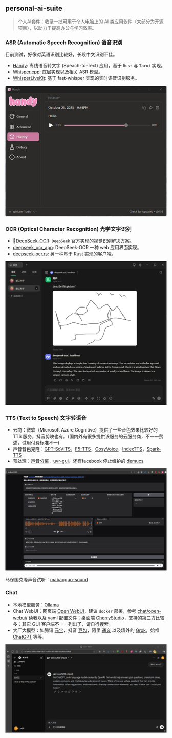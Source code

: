 personal-ai-suite
-----------------


>   个人AI套件：收录一批可用于个人电脑上的 AI 类应用软件（大部分为开源项目），以助力于提高办公与学习效率。

### ASR (Automatic Speech Recognition) 语音识别

目前测试，好像对英语识别比较好，长段中文识别不佳。

- [Handy](https://github.com/cjpais/Handy): 离线语音转文字 (Speach-to-Text) 应用，基于 `Rust` 与 `Tarui` 实现。
- [Whisper.cpp](https://github.com/ggml-org/whisper.cpp): 底层实现以及相关 ASR 模型。
- [WhisperLiveKit](https://github.com/QuentinFuxa/WhisperLiveKit): 基于 fast-whisper 实现的实时语音识别服务。

![handy](assets/handy.png)

### OCR (Optical Character Recognition) 光学文字识别

- 🎉[DeepSeek-OCR](https://github.com/deepseek-ai/DeepSeek-OCR): `DeepSeek` 官方实现的视觉识别解决方案。
- [deepseek_ocr_app](https://github.com/rdumasia303/deepseek_ocr_app): DeepSeek-OCR 一种 web 应用界面实现。
- [deepseek-ocr.rs](https://github.com/TimmyOVO/deepseek-ocr.rs): 另一种基于 Rust 实现的客户端。

![deepseek-ocr-rs](assets/deepseek-ocr-rs.png)

### TTS (Text to Speech) 文字转语音

- 云商：微软（Microsoft Azure Cognitive）提供了一些音色效果比较好的 TTS 服务，抖音剪映也有。(国内外有很多提供该服务的云服务商，不一一赘述，试用付费标准不一)
- 声音音色克隆：[GPT-SoVITS](https://github.com/RVC-Boss/GPT-SoVITS)，[F5-TTS](https://github.com/SWivid/F5-TTS)，[CosyVoice](https://github.com/FunAudioLLM/CosyVoice)，[IndexTTS](https://github.com/index-tts/index-tts)，[Spark-TTS](https://github.com/SparkAudio/Spark-TTS)
- 预处理：[声音分离](https://vocalremover.org/zh/)，[uvr-gui](https://github.com/Anjok07/ultimatevocalremovergui)，还有facebook 停止维护的 [demucs](https://github.com/facebookresearch/demucs)

![cosy-voice](assets/cosy-voice.png)

马保国克隆声音试听：[mabaoguo-sound](assets/mabaoguo-sound.aac)

### Chat

- 本地模型服务：[Ollama](https://ollama.com/)
- Chat WebUI：网页端 [Open WebUI](https://github.com/open-webui/open-webui)，建议 `docker` 部署，参考 [chat/open-webui/](chat/open-webui) 读我以及 yaml 配置文件；桌面端 [CherryStudio](https://www.cherry-ai.com/)，支持的第三方比较多；其它 GUI 客户端不一一列出了，请自行搜索。
- 大厂大模型：如腾讯 [元宝](https://yuanbao.tencent.com/)，抖音 [豆包](https://www.doubao.com/)，阿里 [通义](https://www.tongyi.com/) 以及墙外的 [Grok](https://grok.com/)，始祖 [ChatGPT](https://chatgpt.com/) 等等。

![open-webui](assets/open-webui.png)